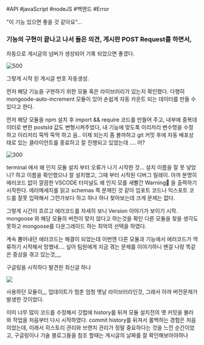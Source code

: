#API #javaScript #nodeJS #백엔드 #Error 

"이 기능 있으면 좋을 것 같아요"...

### 기능의 구현이 끝나고 나서 들은 의견, 게시판  POST Request를 하면서,
자동으로 게시글의 넘버가 생성되어 기록 되었으면 좋겠다.

![500](https://i.imgur.com/6DY5wiN.png)

그렇게 시작 된 게시글 번호 자동생성.

먼저 해당 기능을 구현하기 위한 모듈 혹은 라이브러리가 있는지 확인했다.
다행히 mongoode-auto-increment 모듈이 있어 손쉽게 자동 카운트 되는 데이터를 만들 수 있다고 한다.

먼저 해당 모듈을 npm 설치 후 import && require 코드를 만들어 주고, 내부에 중복데이터로 변한 postsId 값도 변형시켜주었다, 내 기능에 맞도록 이리저리 변수명을 수정하고 이리저리 뚝딱 뚝딱 하고 음.. 이제 되는지 좀 볼까하고 git 커밋 후에 자동 배포상태로 있는 클라이언트를 종료하고 잘 진행되고 있었는데 .... 어?

![300](https://i.imgur.com/SZFgfdH.jpg)

terminal 에서 왜 인지 모듈 설치 부터 오류가 나기 시작한 것...
설치 이름을 잘 못 넣었나? 하고 이름을 확인했으나 잘 설치했고, 그때 부터 시작된 디버그 릴레이.
아까 분명히 에러코드 없이 깔끔한 VSCODE 터미널도 왜 인지 모를 새빨간 Warning👹 을 출력하기 시작한다. 에러메세지를 읽고 schemas 쪽 문제인 것 같아 임포트 코드나 익스포트 코드를 잘못 입력해서 그런가보다 하고 하나 하나 찾아보는데 크게 문제는 없다.

그렇게 시간이 흐르고 에러코드를 자세히 보니 Version 이야기가 보이기 시작.
mongoose 와 해당 모듈의 버전이 맞지 않다고 하는것을 확인 다른 모듈을 찾을 생각도 못하고 mongoose를 다운그레이드 하는 최악의 선택을 하였다.

계속 뿜어내던 에러코드는 해결이 되었는데 이번엔 다른 모듈과 기능에서 에러코드가 역류하기 시작해서 망했네.... 싶어 팀원에게 지금 겪는 문제를 이야기하니 왠걸 나랑 똑같은 증상을 겪고 있는것,,,,

구글링을 시작하다 발견한 최신글 하나

![](https://i.imgur.com/NeVeya6.png)

사용하던 모듈이,,, 업데이트가 멈춘 엄청 옛날 라이브러리인것, 그래서 아까 버전문제가 발생한 것이었다. 

이미 너무 많이 코드를 수정해서 깃헙에 history를 뒤져 모듈 설치전의 옛 커밋을 불러와 작업을 처음부터 다시 시작하였다. commit history를 뒤져서 롤백하는 경험은 처음이었는데, 이래서 히스토리 
관리와 브랜치 관리가 정말 중요하다는 것을 느낀 순간이었고,  구글링이나 기술 블로그들을 참조 할때는 게시글의 날짜를 잘 확인해보아야하나